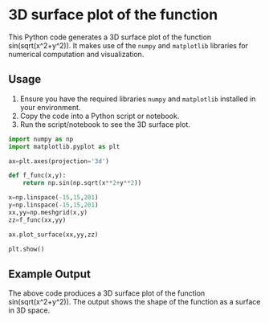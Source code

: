 # 3D surface plot of the function

This Python code generates a 3D surface plot of the function sin(sqrt(x^2+y^2)). It makes use of the `numpy` and `matplotlib` libraries for numerical computation and visualization.

## Usage

1. Ensure you have the required libraries `numpy` and `matplotlib` installed in your environment.
2. Copy the code into a Python script or notebook.
3. Run the script/notebook to see the 3D surface plot.

```python
import numpy as np
import matplotlib.pyplot as plt

ax=plt.axes(projection='3d')

def f_func(x,y):
    return np.sin(np.sqrt(x**2+y**2))

x=np.linspace(-15,15,201)
y=np.linspace(-15,15,201)
xx,yy=np.meshgrid(x,y)
zz=f_func(xx,yy)

ax.plot_surface(xx,yy,zz)

plt.show()
```

## Example Output

The above code produces a 3D surface plot of the function sin(sqrt(x^2+y^2)). The output shows the shape of the function as a surface in 3D space.